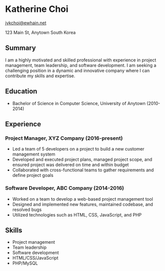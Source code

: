 # Katherine Choi

jykchoi@ewhain.net

123 Main St, Anytown South Korea

## Summary

I am a highly motivated and skilled professional with experience in project management, team leadership, and software development. I am seeking a challenging position in a dynamic and innovative company where I can contribute my skills and expertise.

## Education

- Bachelor of Science in Computer Science, University of Anytown (2010-2014)

## Experience

### Project Manager, XYZ Company (2016-present)

- Led a team of 5 developers on a project to build a new customer management system
- Developed and executed project plans, managed project scope, and ensured project was delivered on time and within budget
- Collaborated with cross-functional teams to gather requirements and define project goals

### Software Developer, ABC Company (2014-2016)

- Worked on a team to develop a web-based project management tool
- Designed and implemented new features, maintained codebase, and resolved bugs
- Utilized technologies such as HTML, CSS, JavaScript, and PHP

## Skills

- Project management
- Team leadership
- Software development
- HTML/CSS/JavaScript
- PHP/MySQL
